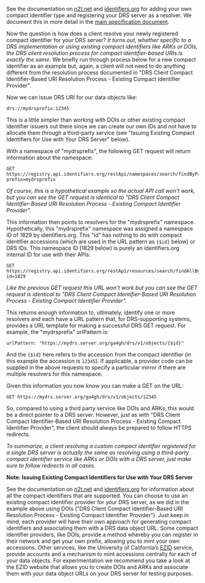 See the documentation on [n2t.net](https://n2t.net/e/compact_ids.html) and [identifiers.org](https://docs.identifiers.org/) for adding your own compact identifier type and registering your DRS server as a resolver. We document this in more detail in the [main specification document](./index.html).

Now the question is how does a client resolve your newly registered compact identifier for your DRS server? *It turns out, whether specific to a DRS implementation or using existing compact identifiers like ARKs or DOIs, the DRS client resolution process for compact identifier-based URIs is exactly the same.* We briefly run through process below for a new compact identifier as an example but, again, a client will not need to do anything different from the resolution process documented in "DRS Client Compact Identifier-Based URI Resolution Process - Existing Compact Identifier Provider".

Now we can issue DRS URI for our data objects like:

```
drs://mydrsprefix:12345
```

This is a little simpler than working with DOIs or other existing compact identifier issuers out there since we can create our own IDs and not have to allocate them through a third-party service (see "Issuing Existing Compact Identifiers for Use with Your DRS Server" below).

With a namespace of "mydrsprefix", the following GET request will return information about the namespace:

```
GET https://registry.api.identifiers.org/restApi/namespaces/search/findByPrefix?prefix=mydrsprefix
```

*Of course, this is a hypothetical example so the actual API call won’t work, but you can see the GET request is identical to "DRS Client Compact Identifier-Based URI Resolution Process - Existing Compact Identifier Provider".*

This information then points to resolvers for the "mydrsprefix" namespace. Hypothetically, this "mydrsprefix" namespace was assigned a namespace ID of 1829 by identifiers.org. This "id" has nothing to do with compact identifier accessions (which are used in the URL pattern as `{$id}` below) or DRS IDs. This namespace ID (1829 below) is purely an identifiers.org internal ID for use with their APIs:

```
GET https://registry.api.identifiers.org/restApi/resources/search/findAllByNamespaceId?id=1829
```

*Like the previous GET request this URL won’t work but you can see the GET request is identical to "DRS Client Compact Identifier-Based URI Resolution Process - Existing Compact Identifier Provider".*

This returns enough information to, ultimately, identify one or more resolvers and each have a URL pattern that, for DRS-supporting systems, provides a URL template for making a successful DRS GET request. For example, the "mydrsprefix" urlPattern is:

```
urlPattern: "https://mydrs.server.org/ga4gh/drs/v1/objects/{$id}"
```

And the `{$id}` here refers to the accession from the compact identifier (in this example the accession is `12345`). If applicable, a provider code can be supplied in the above requests to specify a particular mirror if there are multiple resolvers for this namespace.

Given this information you now know you can make a GET on the URL:

```
GET https://mydrs.server.org/ga4gh/drs/v1/objects/12345
```

So, compared to using a third party service like DOIs and ARKs, this would be a direct pointer to a DRS server. However, just as with "DRS Client Compact Identifier-Based URI Resolution Process - Existing Compact Identifier Provider", the client should always be prepared to follow HTTPS redirects.

*To summarize, a client resolving a custom compact identifier registered for a single DRS server is actually the same as resolving using a third-party compact identifier service like ARKs or DOIs with a DRS server, just make sure to follow redirects in all cases.*

**Note: Issuing Existing Compact Identifiers for Use with Your DRS Server**

See the documentation on [n2t.net](https://n2t.net/e/compact_ids.html) and [identifiers.org](https://docs.identifiers.org/) for information about all the compact identifiers that are supported. You can choose to use an existing compact identifier provider for your DRS server, as we did in the example above using DOIs ("DRS Client Compact Identifier-Based URI Resolution Process - Existing Compact Identifier Provider"). Just keep in mind, each provider will have their own approach for generating compact identifiers and associating them with a DRS data object URL. Some compact identifier providers, like DOIs, provide a method whereby you can register in their network and get your own prefix, allowing you to mint your own accessions. Other services, like the University of California’s [EZID](https://ezid.cdlib.org/) service, provide accounts and a mechanism to mint accessions centrally for each of your data objects. For experimentation we recommend you take a look at the EZID website that allows you to create DOIs and ARKs and associate them with your data object URLs on your DRS server for testing purposes.
